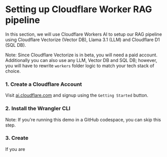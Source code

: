 # Setting up Cloudflare Worker RAG pipeline
In this section, we will use Cloudflare Workers AI to setup our RAG pipeline using Cloudflare Vectorize (Vector DB), Llama 3.1 (LLM) and Cloudflare D1 (SQL DB).

Note: Since Cloudflare Vectorize is in beta, you will need a paid account. Additionally you can also use any LLM, Vector DB and SQL DB; however, you will have to rewrite `workers` folder logic to match your tech stack of choice.

### 1. Create a Cloudflare Account
Visit [ai.cloudflare.com](https://ai.cloudflare.com) and signup using the `Getting Started` button.

### 2. Install the Wrangler CLI
Note: If you're running this demo in a GitHub codespace, you can skip this step.

### 3. Create 
If you are 